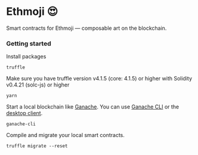 # Ethmoji :heart_eyes:

Smart contracts for Ethmoji — composable art on the blockchain.

### Getting started

Install packages

```
truffle
```

Make sure you have truffle version v4.1.5 (core: 4.1.5) or higher with Solidity v0.4.21 (solc-js) or higher

```
yarn
```

Start a local blockchain like [Ganache](https://github.com/trufflesuite/ganache). You can use [Ganache CLI](https://github.com/trufflesuite/ganache-cli) or the [desktop client](http://truffleframework.com/ganache/).

```
ganache-cli
```

Compile and migrate your local smart contracts.

```
truffle migrate --reset
```
